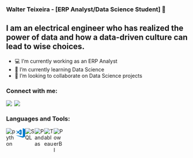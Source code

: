### Walter Teixeira - [ERP Analyst/Data Science Student] 👋

## I am an electrical engineer who has realized the power of data and how a data-driven culture can lead to wise choices.

- 💻 I’m currently working as an ERP Analyst
- 🌱 I’m currently learning Data Science
- 👯 I’m looking to collaborate on Data Science projects

### Connect with me:

[<img align="left"  width="22px" src="https://cdn.jsdelivr.net/npm/simple-icons@3.4.0/icons/linkedin.svg" />](https://www.linkedin.com/in/waltervt/)
[<img align="left"  width="22px" src="https://cdn.worldvectorlogo.com/logos/tableau-software.svg" />](https://public.tableau.com/profile/walter7144#!/)


<br />

### Languages and Tools:

<img align="left" alt="python" width="26px" src="https://cdn.jsdelivr.net/npm/simple-icons@3.4.0/icons/python.svg" />

<img align="left" alt="visual studio code" width="26px" src="https://raw.githubusercontent.com/github/explore/80688e429a7d4ef2fca1e82350fe8e3517d3494d/topics/visual-studio-code/visual-studio-code.png" />

<img align="left" alt="SQL" width="26px" src="https://ptmindwebsite.s3-ap-northeast-1.amazonaws.com/2018/11/sql-icon.svg" />

<img align="left" alt="Pandas" width="26px" src="https://cdn.jsdelivr.net/npm/simple-icons@3.4.0/icons/pandas.svg" />

<img align="left" alt="Tableau" width="26px" src="https://cdn.worldvectorlogo.com/logos/tableau-software.svg" />

<img align="left" alt="PowerBI" width="26px" src="https://upload.wikimedia.org/wikipedia/commons/c/c9/Power_bi_logo_black.svg" />

<!--
**waltervt/waltervt** is a ✨ _special_ ✨ repository because its `README.md` (this file) appears on your GitHub profile.

Here are some ideas to get you started:

- 🔭 I’m currently working on ...
- 🌱 I’m currently learning ...
- 👯 I’m looking to collaborate on ...
- 🤔 I’m looking for help with ...
- 💬 Ask me about ...
- 📫 How to reach me: ...
- 😄 Pronouns: ...
- ⚡ Fun fact: ...
-->
